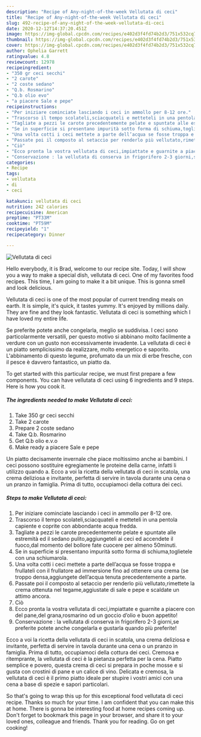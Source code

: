 ```yaml
---
description: "Recipe of Any-night-of-the-week Vellutata di ceci"
title: "Recipe of Any-night-of-the-week Vellutata di ceci"
slug: 492-recipe-of-any-night-of-the-week-vellutata-di-ceci
date: 2020-12-12T14:37:20.451Z
image: https://img-global.cpcdn.com/recipes/e402d3f4fd74b2d3/751x532cq70/vellutata-di-ceci-recipe-main-photo.jpg
thumbnail: https://img-global.cpcdn.com/recipes/e402d3f4fd74b2d3/751x532cq70/vellutata-di-ceci-recipe-main-photo.jpg
cover: https://img-global.cpcdn.com/recipes/e402d3f4fd74b2d3/751x532cq70/vellutata-di-ceci-recipe-main-photo.jpg
author: Ophelia Garrett
ratingvalue: 4.8
reviewcount: 12978
recipeingredient:
- "350 gr ceci secchi"
- "2 carote"
- "2 coste sedano"
- "Q.b. Rosmarino"
- "Q.b olio evo"
- "a piacere Sale e pepe"
recipeinstructions:
- "Per iniziare cominciate lasciando i ceci in ammollo per 8-12 ore."
- "Trascorso il tempo scolateli,sciacquateli e metteteli in una pentola capiente e coprite con abbondante acqua fredda."
- "Tagliate a pezzi le carote precedentemente pelate e spuntate alle estremità ed il sedano pulito,aggiungeteli ai ceci ed accendete il fuoco,dal momento del bollore fate cuocere per almeno 50minuti."
- "Se in superficie si presentano impurità sotto forma di schiuma,toglietele con una schiumarola."
- "Una volta cotti i ceci mettete a parte dell’acqua se fosse troppa e frullateli con il frullatore ad immersione fino ad ottenere una crema (se troppo densa,aggiungete dell’acqua tenuta precedentemente a parte."
- "Passate poi il composto al setaccio per renderlo più vellutato,rimettete la crema ottenuta nel tegame,aggiustate di sale e pepe e scaldate un attimo ancora."
- "Ciò"
- "Ecco pronta la vostra vellutata di ceci,impiattate e guarnite a piacere con del pane,del grana,rosmarino od un goccio d’olio e buon appetito!"
- "Conservazione : la vellutata di conserva in frigorifero 2-3 giorni,se preferite potete anche congelarla e gustarla quando più preferite!"
categories:
- Recipe
tags:
- vellutata
- di
- ceci

katakunci: vellutata di ceci 
nutrition: 242 calories
recipecuisine: American
preptime: "PT33M"
cooktime: "PT59M"
recipeyield: "1"
recipecategory: Dinner

---
```



![Vellutata di ceci](https://img-global.cpcdn.com/recipes/e402d3f4fd74b2d3/751x532cq70/vellutata-di-ceci-recipe-main-photo.jpg)

Hello everybody, it is Brad, welcome to our recipe site. Today, I will show you a way to make a special dish, vellutata di ceci. One of my favorites food recipes. This time, I am going to make it a bit unique. This is gonna smell and look delicious.

Vellutata di ceci is one of the most popular of current trending meals on earth. It is simple, it's quick, it tastes yummy. It's enjoyed by millions daily. They are fine and they look fantastic. Vellutata di ceci is something which I have loved my entire life.

Se preferite potete anche congelarla, meglio se suddivisa. I ceci sono particolarmente versatili, per questo motivo si abbinano molto facilmente a verdure con un gusto non eccessivamente invadente. La vellutata di ceci è un piatto semplicissimo da realizzare, molto energetico e saporito. L&#39;abbinamento di questo legume, profumato da un mix di erbe fresche, con il pesce è davvero fantastico, un piatto da.


To get started with this particular recipe, we must first prepare a few components. You can have vellutata di ceci using 6 ingredients and 9 steps. Here is how you cook it.

<!--inarticleads1-->

##### The ingredients needed to make Vellutata di ceci:

1. Take 350 gr ceci secchi
1. Take 2 carote
1. Prepare 2 coste sedano
1. Take Q.b. Rosmarino
1. Get Q.b olio e.v.o
1. Make ready a piacere Sale e pepe


Un piatto decisamente invernale che piace moltissimo anche ai bambini. I ceci possono sostituire egregiamente le proteine della carne, infatti li utilizzo quando a. Ecco a voi la ricetta della vellutata di ceci in scatola, una crema deliziosa e invitante, perfetta di servire in tavola durante una cena o un pranzo in famiglia. Prima di tutto, occupiamoci della cottura dei ceci. 

<!--inarticleads2-->

##### Steps to make Vellutata di ceci:

1. Per iniziare cominciate lasciando i ceci in ammollo per 8-12 ore.
1. Trascorso il tempo scolateli,sciacquateli e metteteli in una pentola capiente e coprite con abbondante acqua fredda.
1. Tagliate a pezzi le carote precedentemente pelate e spuntate alle estremità ed il sedano pulito,aggiungeteli ai ceci ed accendete il fuoco,dal momento del bollore fate cuocere per almeno 50minuti.
1. Se in superficie si presentano impurità sotto forma di schiuma,toglietele con una schiumarola.
1. Una volta cotti i ceci mettete a parte dell’acqua se fosse troppa e frullateli con il frullatore ad immersione fino ad ottenere una crema (se troppo densa,aggiungete dell’acqua tenuta precedentemente a parte.
1. Passate poi il composto al setaccio per renderlo più vellutato,rimettete la crema ottenuta nel tegame,aggiustate di sale e pepe e scaldate un attimo ancora.
1. Ciò
1. Ecco pronta la vostra vellutata di ceci,impiattate e guarnite a piacere con del pane,del grana,rosmarino od un goccio d’olio e buon appetito!
1. Conservazione : la vellutata di conserva in frigorifero 2-3 giorni,se preferite potete anche congelarla e gustarla quando più preferite!


Ecco a voi la ricetta della vellutata di ceci in scatola, una crema deliziosa e invitante, perfetta di servire in tavola durante una cena o un pranzo in famiglia. Prima di tutto, occupiamoci della cottura dei ceci. Cremosa e ritemprante, la vellutata di ceci è la pietanza perfetta per la cena. Piatto semplice e povero, questa crema di ceci si prepara in poche mosse e si gusta con crostini di pane e un calice di vino. Delicata e cremosa, la vellutata di ceci è il primo piatto ideale per stupire i vostri amici con una cena a base di spezie e sapori particolari. 

So that's going to wrap this up for this exceptional food vellutata di ceci recipe. Thanks so much for your time. I am confident that you can make this at home. There is gonna be interesting food at home recipes coming up. Don't forget to bookmark this page in your browser, and share it to your loved ones, colleague and friends. Thank you for reading. Go on get cooking!
